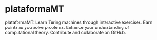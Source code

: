 # plataformaMT
plataformaMT: Learn Turing machines through interactive exercises. Earn points as you solve problems. Enhance your understanding of computational theory. Contribute and collaborate on GitHub.
